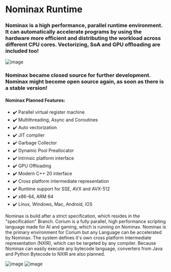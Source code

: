 # Nominax Runtime
<h3>Nominax is a high performance, parallel runtime environment.
It can automatically accelerate programs by using the hardware more efficient and distributing the workload across different CPU cores.
Vectorizing, SoA and GPU offloading are included too!</h4>

![image](https://user-images.githubusercontent.com/49988901/111071215-60b04f80-84d5-11eb-9ddb-cfda5fcd8eb7.png)

<h3> Nominax became closed source for further development. Nominax might become open source again, as soon as there is a stable version!</h3>

<h4>Nominax Planned Features:</h3>

- :heavy_check_mark: Parallel virtual register machine
- :heavy_check_mark: Multithreading, Async and Coroutines
- :heavy_check_mark: Auto vectorization
- :heavy_check_mark: JIT compiler
- :heavy_check_mark: Garbage Collector
- :heavy_check_mark: Dynamic Pool Preallocator
- :heavy_check_mark: Intrinsic platform interface
- :heavy_check_mark: GPU Offloading
- :heavy_check_mark: Modern C++ 20 interface
- :heavy_check_mark: Cross platform intermediate representation
- :heavy_check_mark: Runtime support for SSE, AVX and AVX-512
- :heavy_check_mark: x86-64, ARM 64
- :heavy_check_mark: Linux, Windows, Mac, Android, iOS

Nominax is build after a strict specification, which resides in the "specification" Branch.
Corium is a fully parallel, high performance scripting language made for AI and gaming, which is running on Nominax.
Nominax is the primary environment for Corium but any Language can be accelerated by Nominax.
The system defines it's own cross platform intermediate representation (NXIR), which can be targeted by any compiler.
Because Nominax can easily execute any bytecode language, converters from Java and Python Bytecode to NXIR are also planned.

![image](https://i.imgur.com/8ED4emK.png)
![image](https://user-images.githubusercontent.com/49988901/111071150-1d55e100-84d5-11eb-8612-9db0de2c8a80.png)
